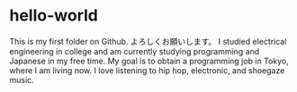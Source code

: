 # hello-world
This is my first folder on Github. よろしくお願いします。
I studied electrical engineering in college and am currently studying programming and Japanese in my free time. 
My goal is to obtain a programming job in Tokyo, where I am living now. 
I love listening to hip hop, electronic, and shoegaze music.
